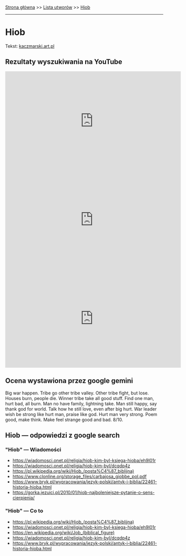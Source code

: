 [Strona główna](../index.md) >> [Lista utworów](../list.md) >> [Hiob](171.md)

---

# Hiob

Tekst: [kaczmarski.art.pl](https://www.kaczmarski.art.pl/tworczosc/wiersze/hiob/)

## Rezultaty wyszukiwania na YouTube

<iframe width="560" height="315" src="https://www.youtube.com/embed/s1YYdNqlpmE?si=IdontcarewhotheIRSsendsImnotpayingtaxes" title="YouTube video player" frameborder="0" allow="accelerometer; autoplay; clipboard-write; encrypted-media; gyroscope; picture-in-picture; web-share" referrerpolicy="strict-origin-when-cross-origin" allowfullscreen></iframe>

<iframe width="560" height="315" src="https://www.youtube.com/embed/hIum2spZknY?si=IdontcarewhotheIRSsendsImnotpayingtaxes" title="YouTube video player" frameborder="0" allow="accelerometer; autoplay; clipboard-write; encrypted-media; gyroscope; picture-in-picture; web-share" referrerpolicy="strict-origin-when-cross-origin" allowfullscreen></iframe>

<iframe width="560" height="315" src="https://www.youtube.com/embed/NTNcxGVgn9I?si=IdontcarewhotheIRSsendsImnotpayingtaxes" title="YouTube video player" frameborder="0" allow="accelerometer; autoplay; clipboard-write; encrypted-media; gyroscope; picture-in-picture; web-share" referrerpolicy="strict-origin-when-cross-origin" allowfullscreen></iframe>

## Ocena wystawiona przez google gemini

Big war happen. Tribe go other tribe valley. Other tribe fight, but lose. Houses burn, people die. Winner tribe take all good stuff. Find one man, hurt bad, all burn. Man no have family, lightning take. Man still happy, say thank god for world. Talk how he still love, even after big hurt. War leader wish be strong like hurt man, praise like god. Hurt man very strong. Poem good, make think. Make feel strange good and bad. 8/10.


## Hiob — odpowiedzi z google search

### "Hiob" — Wiadomości

- <https://wiadomosci.onet.pl/religia/hiob-kim-byl-ksiega-hioba/eh9l01r>
- <https://wiadomosci.onet.pl/religia/hiob-kim-byl/dcqdp4z>
- <https://pl.wikipedia.org/wiki/Hiob_(posta%C4%87_biblijna)>
- <https://www.clonline.org/storage_files/carbajosa_giobbe_pol.pdf>
- <https://www.bryk.pl/wypracowania/jezyk-polski/antyk-i-biblia/22461-historia-hioba.html>
- <https://gorka.jezuici.pl/2010/01/hiob-najboleniejsze-pytanie-o-sens-cierpienia/>

### "Hiob" — Co to

- <https://pl.wikipedia.org/wiki/Hiob_(posta%C4%87_biblijna)>
- <https://wiadomosci.onet.pl/religia/hiob-kim-byl-ksiega-hioba/eh9l01r>
- <https://en.wikipedia.org/wiki/Job_(biblical_figure)>
- <https://wiadomosci.onet.pl/religia/hiob-kim-byl/dcqdp4z>
- <https://www.bryk.pl/wypracowania/jezyk-polski/antyk-i-biblia/22461-historia-hioba.html>

